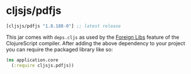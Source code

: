 # cljsjs/pdfjs

[](dependency)
```clojure
[cljsjs/pdfjs "1.8.188-0"] ;; latest release
```
[](/dependency)

This jar comes with `deps.cljs` as used by the [Foreign Libs][flibs] feature
of the ClojureScript compiler. After adding the above dependency to your project
you can require the packaged library like so:

```clojure
(ns application.core
  (:require cljsjs.pdfjs))
```

[flibs]: https://clojurescript.org/reference/packaging-foreign-deps
